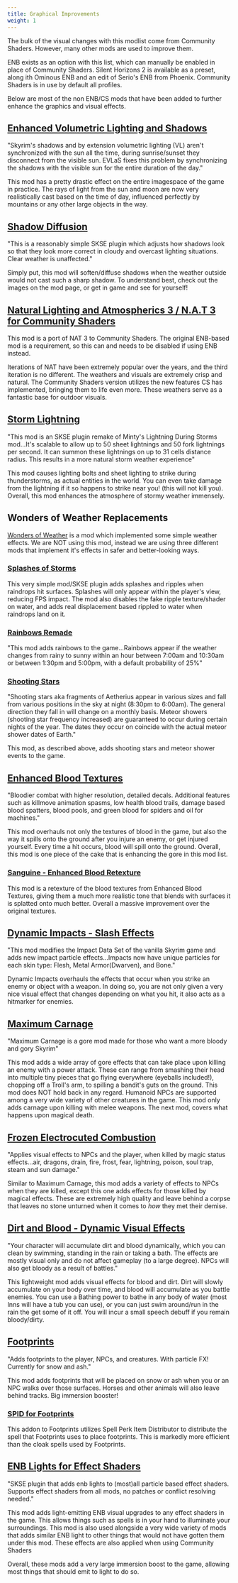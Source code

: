 ```yaml
---
title: Graphical Improvements
weight: 1
---
```

The bulk of the visual changes with this modlist come from Community Shaders. However, many other mods are used to improve them.

ENB exists as an option with this list, which can manually be enabled in place of Community Shaders. Silent Horizons 2 is available as a preset, along ith Ominous ENB and an edit of Serio's ENB from Phoenix. Community Shaders is in use by default all profiles.

Below are most of the non ENB/CS mods that have been added to further enhance the graphics and visual effects.

## [Enhanced Volumetric Lighting and Shadows](https://www.nexusmods.com/skyrimspecialedition/mods/63725)

"Skyrim's shadows and by extension volumetric lighting (VL) aren't synchronized with the sun all the time, during sunrise/sunset they disconnect from the visible sun. EVLaS fixes this problem by synchronizing the shadows with the visible sun for the entire duration of the day."

This mod has a pretty drastic effect on the entire imagespace of the game in practice. The rays of light from the sun and moon are now very realistically cast based on the time of day, influenced perfectly by mountains or any other large objects in the way.

## [Shadow Diffusion](https://www.nexusmods.com/skyrimspecialedition/mods/74632)

"This is a reasonably simple SKSE plugin which adjusts how shadows look so that they look more correct in cloudy and overcast lighting situations. Clear weather is unaffected."

Simply put, this mod will soften/diffuse shadows when the weather outside would not cast such a sharp shadow. To understand best, check out the images on the mod page, or get in game and see for yourself!

## [Natural Lighting and Atmospherics 3 / N.A.T 3 for Community Shaders](https://www.nexusmods.com/skyrimspecialedition/mods/139567)

This mod is a port of NAT 3 to Community Shaders. The original ENB-based mod is a requirement, so this can and needs to be disabled if using ENB instead.

Iterations of NAT have been extremely popular over the years, and the third iteration is no different. The weathers and visuals are extremely crisp and natural. The Community Shaders version utilizes the new features CS has implemented, bringing them to life even more. These weathers serve as a fantastic base for outdoor visuals.

## [Storm Lightning](https://www.nexusmods.com/skyrimspecialedition/mods/29243)

"This mod is an SKSE plugin remake of Minty's Lightning During Storms mod...It's scalable to allow up to 50 sheet lightnings and 50 fork lightnings per second. It can summon these lightnings on up to 31 cells distance radius. This results in a more natural storm weather experience"

This mod causes lighting bolts and sheet lighting to strike during thunderstorms, as actual entities in the world. You can even take damage from the lightning if it so happens to strike near you! (this will not kill you). Overall, this mod enhances the atmosphere of stormy weather immensely.

## Wonders of Weather Replacements

[Wonders of Weather](https://www.nexusmods.com/skyrimspecialedition/mods/13044) is a mod which implemented some simple weather effects. We are NOT using this mod, instead we are using three different mods that implement it's effects in safer and better-looking ways.

### [Splashes of Storms](https://www.nexusmods.com/skyrimspecialedition/mods/72115)

This very simple mod/SKSE plugin adds splashes and ripples when raindrops hit surfaces. Splashes will only appear within the player's view, reducing FPS impact. The mod also disables the fake ripple texture/shader on water, and adds real displacement based rippled to water when raindrops land on it.

### [Rainbows Remade](https://www.nexusmods.com/skyrimspecialedition/mods/88161)

"This mod adds rainbows to the game...Rainbows appear if the weather changes from rainy to sunny within an hour between 7:00am and 10:30am or between 1:30pm and 5:00pm, with a default probability of 25%"

### [Shooting Stars](https://www.nexusmods.com/skyrimspecialedition/mods/73090)

"Shooting stars aka fragments of Aetherius appear in various sizes and fall from various positions in the sky at night (8:30pm to 6:00am). The general direction they fall in will change on a monthly basis. Meteor showers (shooting star frequency increased) are guaranteed to occur during certain nights of the year. The dates they occur on coincide with the actual meteor shower dates of Earth."

This mod, as described above, adds shooting stars and meteor shower events to the game.

## [Enhanced Blood Textures](https://www.nexusmods.com/skyrimspecialedition/mods/2357)

"Bloodier combat with higher resolution, detailed decals. Additional features such as killmove animation spasms, low health blood trails, damage based blood spatters, blood pools, and green blood for spiders and oil for machines."

This mod overhauls not only the textures of blood in the game, but also the way it spills onto the ground after you injure an enemy, or get injured yourself. Every time a hit occurs, blood will spill onto the ground. Overall, this mod is one piece of the cake that is enhancing the gore in this mod list.

### [Sanguine - Enhanced Blood Retexture](https://www.nexusmods.com/skyrimspecialedition/mods/55282)

This mod is a retexture of the blood textures from Enhanced Blood Textures, giving them a much more realistic tone that blends with surfaces it is splatted onto much better. Overall a massive improvement over the original textures.

## [Dynamic Impacts - Slash Effects](https://www.nexusmods.com/skyrimspecialedition/mods/86071)

"This mod modifies the Impact Data Set of the vanilla Skyrim game and adds new impact particle effects...Impacts now have unique particles for each skin type: Flesh, Metal Armor(Dwarven), and Bone."

Dynamic Impacts overhauls the effects that occur when you strike an enemy or object with a weapon. In doing so, you are not only given a very nice visual effect that changes depending on what you hit, it also acts as a hitmarker for enemies.

## [Maximum Carnage](https://www.nexusmods.com/skyrimspecialedition/mods/43494)

"Maximum Carnage is a gore mod made for those who want a more bloody and gory Skyrim"

This mod adds a wide array of gore effects that can take place upon killing an enemy with a power attack. These can range from smashing their head into multiple tiny pieces that go flying everywhere (eyeballs included!), chopping off a Troll's arm, to spilling a bandit's guts on the ground. This mod does NOT hold back in any regard. Humanoid NPCs are supported among a very wide variety of other creatures in the game. This mod only adds carnage upon killing with melee weapons. The next mod, covers what happens upon magical death.

## [Frozen Electrocuted Combustion](https://www.nexusmods.com/skyrimspecialedition/mods/3532)

"Applies visual effects to NPCs and the player, when killed by magic status effects...air, dragons, drain, fire, frost, fear, lightning, poison, soul trap, steam and sun damage."

Similar to Maximum Carnage, this mod adds a variety of effects to NPCs when they are killed, except this one adds effects for those killed by magical effects. These are extremely high quality and leave behind a corpse that leaves no stone unturned when it comes to *how* they met their demise.

## [Dirt and Blood - Dynamic Visual Effects](https://www.nexusmods.com/skyrimspecialedition/mods/38886)

"Your character will accumulate dirt and blood dynamically, which you can clean by swimming, standing in the rain or taking a bath. The effects are mostly visual only and do not affect gameplay (to a large degree). NPCs will also get bloody as a result of battles."

This lightweight mod adds visual effects for blood and dirt. Dirt will slowly accumulate on your body over time, and blood will accumulate as you battle enemies. You can use a Bathing power to bathe in any body of water (most Inns will have a tub you can use), or you can just swim around/run in the rain the get some of it off. You will incur a small speech debuff if you remain bloody/dirty.

## [Footprints](https://www.nexusmods.com/skyrimspecialedition/mods/3808)

"Adds footprints to the player, NPCs, and creatures. With particle FX! Currently for snow and ash."

This mod adds footprints that will be placed on snow or ash when you or an NPC walks over those surfaces. Horses and other animals will also leave behind tracks. Big immersion booster!

### [SPID for Footprints](https://www.nexusmods.com/skyrimspecialedition/mods/54924)

This addon to Footprints utilizes Spell Perk Item Distributor to distribute the spell that Footprints uses to place footprints. This is markedly more efficient than the cloak spells used by Footprints.

## [ENB Lights for Effect Shaders](https://www.nexusmods.com/skyrimspecialedition/mods/56362)

"SKSE plugin that adds enb lights to (most)all particle based effect shaders. Supports effect shaders from all mods, no patches or conflict resolving needed."

This mod adds light-emitting ENB visual upgrades to any effect shaders in the game. This allows things such as spells is in your hand to illuminate your surroundings. This mod is also used alongside a very wide variety of mods that adds similar ENB light to other things that would not have gotten them under this mod. These effects are also applied when using Community Shaders

Overall, these mods add a very large immersion boost to the game, allowing most things that should emit to light to do so.
